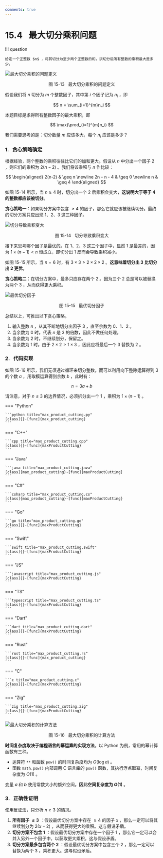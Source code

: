 ```yaml
---
comments: true
---
```


# 15.4 &nbsp; 最大切分乘积问题

!!! question

    给定一个正整数 $n$ ，将其切分为至少两个正整数的和，求切分后所有整数的乘积最大是多少。

![最大切分乘积的问题定义](max_product_cutting_problem.assets/max_product_cutting_definition.png)

<p align="center"> 图 15-13 &nbsp; 最大切分乘积的问题定义 </p>

假设我们将 $n$ 切分为 $m$ 个整数因子，其中第 $i$ 个因子记为 $n_i$ ，即

$$
n = \sum_{i=1}^{m}n_i
$$

本题目标是求得所有整数因子的最大乘积，即

$$
\max(\prod_{i=1}^{m}n_i)
$$

我们需要思考的是：切分数量 $m$ 应该多大，每个 $n_i$ 应该是多少？

### 1. &nbsp; 贪心策略确定

根据经验，两个整数的乘积往往比它们的加和更大。假设从 $n$ 中分出一个因子 $2$ ，则它们的乘积为 $2(n-2)$ 。我们将该乘积与 $n$ 作比较：

$$
\begin{aligned}
2(n-2) & \geq n \newline
2n - n - 4 & \geq 0 \newline
n & \geq 4
\end{aligned}
$$

如图 15-14 所示，当 $n \geq 4$ 时，切分出一个 $2$ 后乘积会变大，**这说明大于等于 $4$ 的整数都应该被切分**。

**贪心策略一**：如果切分方案中包含 $\geq 4$ 的因子，那么它就应该被继续切分。最终的切分方案只应出现 $1$、$2$、$3$ 这三种因子。

![切分导致乘积变大](max_product_cutting_problem.assets/max_product_cutting_greedy_infer1.png)

<p align="center"> 图 15-14 &nbsp; 切分导致乘积变大 </p>

接下来思考哪个因子是最优的。在 $1$、$2$、$3$ 这三个因子中，显然 $1$ 是最差的，因为 $1 \times (n-1) < n$ 恒成立，即切分出 $1$ 反而会导致乘积减小。

如图 15-15 所示，当 $n = 6$ 时，有 $3 \times 3 > 2 \times 2 \times 2$ 。**这意味着切分出 $3$ 比切分出 $2$ 更优**。

**贪心策略二**：在切分方案中，最多只应存在两个 $2$ 。因为三个 $2$ 总是可以被替换为两个 $3$ ，从而获得更大乘积。

![最优切分因子](max_product_cutting_problem.assets/max_product_cutting_greedy_infer2.png)

<p align="center"> 图 15-15 &nbsp; 最优切分因子 </p>

总结以上，可推出以下贪心策略。

1. 输入整数 $n$ ，从其不断地切分出因子 $3$ ，直至余数为 $0$、$1$、$2$ 。
2. 当余数为 $0$ 时，代表 $n$ 是 $3$ 的倍数，因此不做任何处理。
3. 当余数为 $2$ 时，不继续划分，保留之。
4. 当余数为 $1$ 时，由于 $2 \times 2 > 1 \times 3$ ，因此应将最后一个 $3$ 替换为 $2$ 。

### 2. &nbsp; 代码实现

如图 15-16 所示，我们无须通过循环来切分整数，而可以利用向下整除运算得到 $3$ 的个数 $a$ ，用取模运算得到余数 $b$ ，此时有：

$$
n = 3 a + b
$$

请注意，对于 $n \leq 3$ 的边界情况，必须拆分出一个 $1$ ，乘积为 $1 \times (n - 1)$ 。

=== "Python"

    ```python title="max_product_cutting.py"
    [class]{}-[func]{max_product_cutting}
    ```

=== "C++"

    ```cpp title="max_product_cutting.cpp"
    [class]{}-[func]{maxProductCutting}
    ```

=== "Java"

    ```java title="max_product_cutting.java"
    [class]{max_product_cutting}-[func]{maxProductCutting}
    ```

=== "C#"

    ```csharp title="max_product_cutting.cs"
    [class]{max_product_cutting}-[func]{maxProductCutting}
    ```

=== "Go"

    ```go title="max_product_cutting.go"
    [class]{}-[func]{maxProductCutting}
    ```

=== "Swift"

    ```swift title="max_product_cutting.swift"
    [class]{}-[func]{maxProductCutting}
    ```

=== "JS"

    ```javascript title="max_product_cutting.js"
    [class]{}-[func]{maxProductCutting}
    ```

=== "TS"

    ```typescript title="max_product_cutting.ts"
    [class]{}-[func]{maxProductCutting}
    ```

=== "Dart"

    ```dart title="max_product_cutting.dart"
    [class]{}-[func]{maxProductCutting}
    ```

=== "Rust"

    ```rust title="max_product_cutting.rs"
    [class]{}-[func]{max_product_cutting}
    ```

=== "C"

    ```c title="max_product_cutting.c"
    [class]{}-[func]{maxProductCutting}
    ```

=== "Zig"

    ```zig title="max_product_cutting.zig"
    [class]{}-[func]{maxProductCutting}
    ```

![最大切分乘积的计算方法](max_product_cutting_problem.assets/max_product_cutting_greedy_calculation.png)

<p align="center"> 图 15-16 &nbsp; 最大切分乘积的计算方法 </p>

**时间复杂度取决于编程语言的幂运算的实现方法**。以 Python 为例，常用的幂计算函数有三种。

- 运算符 `**` 和函数 `pow()` 的时间复杂度均为 $O(\log⁡ a)$ 。
- 函数 `math.pow()` 内部调用 C 语言库的 `pow()` 函数，其执行浮点取幂，时间复杂度为 $O(1)$ 。

变量 $a$ 和 $b$ 使用常数大小的额外空间，**因此空间复杂度为 $O(1)$** 。

### 3. &nbsp; 正确性证明

使用反证法，只分析 $n \geq 3$ 的情况。

1. **所有因子 $\leq 3$** ：假设最优切分方案中存在 $\geq 4$ 的因子 $x$ ，那么一定可以将其继续划分为 $2(x-2)$ ，从而获得更大的乘积。这与假设矛盾。
2. **切分方案不包含 $1$** ：假设最优切分方案中存在一个因子 $1$ ，那么它一定可以合并入另外一个因子中，以获取更大乘积。这与假设矛盾。
3. **切分方案最多包含两个 $2$** ：假设最优切分方案中包含三个 $2$ ，那么一定可以替换为两个 $3$ ，乘积更大。这与假设矛盾。
